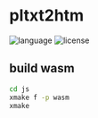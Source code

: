 # pltxt2htm

![language](https://img.shields.io/badge/language-C++23-blue.svg)
![license](https://img.shields.io/badge/License-GPL-green.svg)

## build wasm
```sh
cd js
xmake f -p wasm
xmake
```

